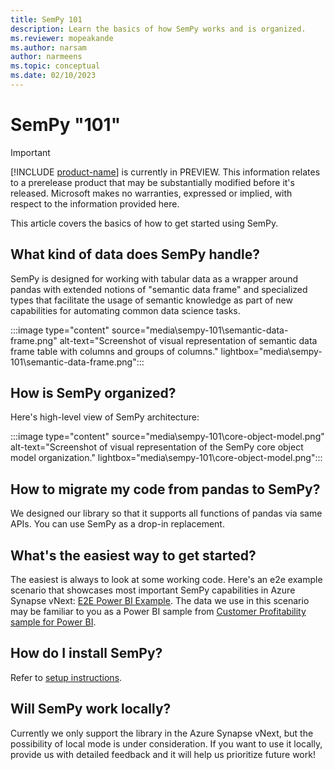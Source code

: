 ```yaml
---
title: SemPy 101
description: Learn the basics of how SemPy works and is organized.
ms.reviewer: mopeakande
ms.author: narsam
author: narmeens
ms.topic: conceptual
ms.date: 02/10/2023
---
```


# SemPy "101"

> [!IMPORTANT]
> [!INCLUDE [product-name](../includes/product-name.md)] is currently in PREVIEW. This information relates to a prerelease product that may be substantially modified before it's released. Microsoft makes no warranties, expressed or implied, with respect to the information provided here.

This article covers the basics of how to get started using SemPy.

## What kind of data does SemPy handle?

SemPy is designed for working with tabular data as a wrapper around pandas with extended notions of "semantic data frame" and specialized types that facilitate the usage of semantic knowledge as part of new capabilities for automating common data science tasks.

:::image type="content" source="media\sempy-101\semantic-data-frame.png" alt-text="Screenshot of visual representation of semantic data frame table with columns and groups of columns." lightbox="media\sempy-101\semantic-data-frame.png":::

## How is SemPy organized?

Here's high-level view of SemPy architecture:

:::image type="content" source="media\sempy-101\core-object-model.png" alt-text="Screenshot of visual representation of the SemPy core object model organization." lightbox="media\sempy-101\core-object-model.png":::

## How to migrate my code from pandas to SemPy?

We designed our library so that it supports all functions of pandas via same APIs. You can use SemPy as a drop-in replacement.

## What's the easiest way to get started?

The easiest is always to look at some working code. Here's an e2e example scenario that showcases most important SemPy capabilities in Azure Synapse vNext: [E2E Power BI Example](https://enyaprod.azurewebsites.net/notebooks/synapse/e2e_powerbi_example.html). The data we use in this scenario may be familiar to you as a Power BI sample from [Customer Profitability sample for Power BI](/power-bi/create-reports/sample-customer-profitability).  

## How do I install SemPy?

Refer to [setup instructions](sempy-setup.md).

## Will SemPy work locally?

Currently we only support the library in the Azure Synapse vNext, but the possibility of local mode is under consideration. If you want to use it locally, provide us with detailed feedback and it will help us prioritize future work!
